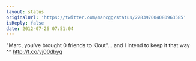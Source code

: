 ```yaml
---
layout: status
originalUrl: 'https://twitter.com/marcgg/status/228397004080963585'
isReply: false
date: 2012-07-26 07:51:04
---
```


"Marc, you've brought 0 friends to Klout"... and I intend to keep it that way ^^ http://t.co/vj00dbyq
